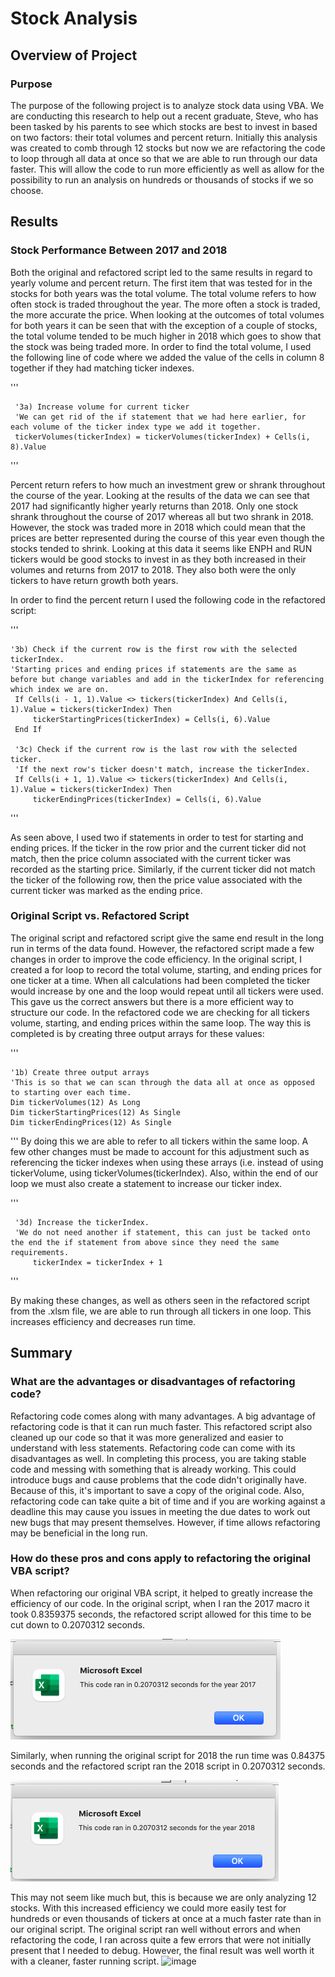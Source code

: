 # Stock Analysis

## Overview of Project
### Purpose 
The purpose of the following project is to analyze stock data using VBA. We are conducting this research to help out a recent graduate, Steve, who has been tasked by his parents to see which stocks are best to invest in based on two factors: their total volumes and percent return. Initially this analysis was created to comb through 12 stocks but now we are refactoring the code to loop through all data at once so that we are able to run through our data faster. This will allow the code to run more efficiently as well as allow for the possibility to run an analysis on hundreds or thousands of stocks if we so choose. 

## Results
### Stock Performance Between 2017 and 2018
Both the original and refactored script led to the same results in regard to yearly volume and percent return. The first item that was tested for in the stocks for both years was the total volume. The total volume refers to how often stock is traded throughout the year. The more often a stock is traded, the more accurate the price. When looking at the outcomes of total volumes for both years it can be seen that with the exception of a couple of stocks, the total volume tended to be much higher in 2018 which goes to show that the stock was being traded more. In order to find the total volume, I used the following line of code where we added the value of the cells in column 8 together if they had matching ticker indexes. 

'''

     '3a) Increase volume for current ticker
     'We can get rid of the if statement that we had here earlier, for each volume of the ticker index type we add it together.
     tickerVolumes(tickerIndex) = tickerVolumes(tickerIndex) + Cells(i, 8).Value
     
 '''
 
Percent return refers to how much an investment grew or shrank throughout the course of the year. Looking at the results of the data we can see that 2017 had significantly higher yearly returns than 2018. Only one stock shrank throughout the course of 2017 whereas all but two shrank in 2018. However, the stock was traded more in 2018 which could mean that the prices are better represented during the course of this year even though the stocks tended to shrink. Looking at this data it seems like ENPH and RUN tickers would be good stocks to invest in as they both increased in their volumes and returns from 2017 to 2018. They also both were the only tickers to have return growth both years. 

In order to find the percent return I used the following code in the refactored script: 

'''

    '3b) Check if the current row is the first row with the selected tickerIndex.
    'Starting prices and ending prices if statements are the same as before but change variables and add in the tickerIndex for referencing which index we are on.
     If Cells(i - 1, 1).Value <> tickers(tickerIndex) And Cells(i, 1).Value = tickers(tickerIndex) Then
         tickerStartingPrices(tickerIndex) = Cells(i, 6).Value
     End If

     '3c) Check if the current row is the last row with the selected ticker.
     'If the next row's ticker doesn't match, increase the tickerIndex.
     If Cells(i + 1, 1).Value <> tickers(tickerIndex) And Cells(i, 1).Value = tickers(tickerIndex) Then
         tickerEndingPrices(tickerIndex) = Cells(i, 6).Value
         
'''

As seen above, I used two if statements in order to test for starting and ending prices. If the ticker in the row prior and the current ticker did not match, then the price column associated with the current ticker was recorded as the starting price. Similarly, if the current ticker did not match the ticker of the following row, then the price value associated with the current ticker was marked as the ending price. 



### Original Script vs. Refactored Script
The original script and refactored script give the same end result in the long run in terms of the data found. However, the refactored script made a few changes in order to improve the code efficiency. In the original script, I created a for loop to record the total volume, starting, and ending prices for one ticker at a time. When all calculations had been completed the ticker would increase by one and the loop would repeat until all tickers were used. This gave us the correct answers but there is a more efficient way to structure our code. In the refactored code we are checking for all tickers volume, starting, and ending prices within the same loop. The way this is completed is by creating three output arrays for these values: 

'''

    '1b) Create three output arrays
    'This is so that we can scan through the data all at once as opposed to starting over each time.
    Dim tickerVolumes(12) As Long
    Dim tickerStartingPrices(12) As Single
    Dim tickerEndingPrices(12) As Single
    
'''
By doing this we are able to refer to all tickers within the same loop. A few other changes must be made to account for this adjustment such as referencing the ticker indexes when using these arrays (i.e. instead of using tickerVolume, using tickerVolumes(tickerIndex). Also, within the end of our loop we must also create a statement to increase our ticker index.

'''

     '3d) Increase the tickerIndex.
     'We do not need another if statement, this can just be tacked onto the end the if statement from above since they need the same requirements.
         tickerIndex = tickerIndex + 1

'''

By making these changes, as well as others seen in the refactored script from the .xlsm file, we are able to run through all tickers in one loop. This increases efficiency and decreases run time. 


## Summary
### What are the advantages or disadvantages of refactoring code?
Refactoring code comes along with many advantages. A big advantage of refactoring code is that it can run much faster.  This refactored script also cleaned up our code so that it was more generalized and easier to understand with less statements. Refactoring code can come with its disadvantages as well. In completing this process, you are taking stable code and messing with something that is already working. This could introduce bugs and cause problems that the code didn't originally have. Because of this, it's important to save a copy of the original code. Also, refactoring code can take quite a bit of time and if you are working against a deadline this may cause you issues in meeting the due dates to work out new bugs that may present themselves. However, if time allows refactoring may be beneficial in the long run. 

### How do these pros and cons apply to refactoring the original VBA script?
When refactoring our original VBA script, it helped to greatly increase the efficiency of our code. In the original script, when I ran the 2017 macro it took 0.8359375 seconds, the refactored script allowed for this time to be cut down to 0.2070312 seconds. 

![VBA_Challenge_2017.png](Resources/VBA_Challenge_2017.png)

Similarly, when running the original script for 2018 the run time was 0.84375 seconds and the refactored script ran the 2018 script in 0.2070312 seconds. 

![VBA_Challenge_2018.png](Resources/VBA_Challenge_2018.png)


This may not seem like much but, this is because we are only analyzing 12 stocks. With this increased efficiency we could more easily test for hundreds or even thousands of tickers at once at a much faster rate than in our original script. The original script ran well without errors and when refactoring the code, I ran across quite a few errors that were not initially present that I needed to debug. However, the final result was well worth it with a cleaner, faster running script.
![image](https://user-images.githubusercontent.com/87433834/130829803-f5d6dc99-3b86-44e3-8358-8a76d2bfddba.png)
